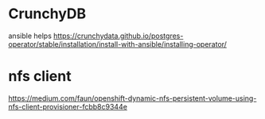 

# CrunchyDB
ansible helps
https://crunchydata.github.io/postgres-operator/stable/installation/install-with-ansible/installing-operator/


# nfs client

https://medium.com/faun/openshift-dynamic-nfs-persistent-volume-using-nfs-client-provisioner-fcbb8c9344e


